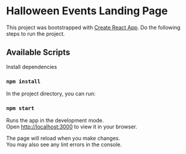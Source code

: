  # Halloween Events Landing Page

This project was bootstrapped with [Create React App](https://github.com/facebook/create-react-app).
Do the following steps to run the project.

## Available Scripts

Install dependencies

### `npm install`

In the project directory, you can run:

### `npm start`

Runs the app in the development mode.\
Open [http://localhost:3000](http://localhost:3000) to view it in your browser.

The page will reload when you make changes.\
You may also see any lint errors in the console.


